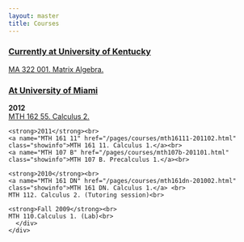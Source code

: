 ```yaml
---
layout: master
title: Courses
---
```

<div class="accordion" id="accordion2">
  <div class="accordion-group">
    <div class="accordion-heading">
      <a class="accordion-toggle" data-toggle="collapse" data-parent="#accordion2" href="#collapseOne">
        <h3> Currently at University of Kentucky </h3>
      </a>
    </div>
    <div id="collapseOne" class="accordion-body collapse in">
      <div class="accordion-inner">
	<a name="MA 322 001" href="/pages/courses/ma322001-201402.html" class="showinfo">MA 322 001. Matrix Algebra.</a> <br>
      </div>
    </div>
  </div>
  <div class="accordion-group">
    <div class="accordion-heading">
      <a class="accordion-toggle" data-toggle="collapse" data-parent="#accordion2" href="#collapseTwo">
        <h3> At University of Miami </h3>
      </a>
    </div>
    <div id="collapseTwo" class="accordion-body collapse">
      <div class="accordion-inner">
         <strong>2012 </strong><br>
    <a name="MTH 162 55" href="/pages/courses/mth16255-201201.html" class="showinfo">MTH 162 55. Calculus 2.</a> <br>
								
    <strong>2011</strong><br>
    <a name="MTH 161 11" href="/pages/courses/mth16111-201102.html" class="showinfo">MTH 161 11. Calculus 1.</a><br>
    <a name="MTH 107 B" href="/pages/courses/mth107b-201101.html" class="showinfo">MTH 107 B. Precalculus 1.</a><br>
								
    <strong>2010</strong><br>
    <a name="MTH 161 DN" href="/pages/courses/mth161dn-201002.html" class="showinfo">MTH 161 DN. Calculus 1.</a> <br>
    MTH 112. Calculus 2. (Tutoring session)<br>
								
    <strong>Fall 2009</strong><br>
    MTH 110.Calculus 1. (Lab)<br>
      </div>
    </div>
  </div>
</div>
